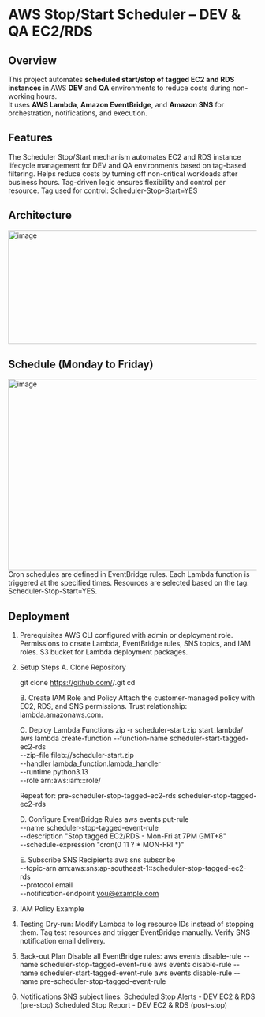 # AWS Stop/Start Scheduler – DEV & QA EC2/RDS

## Overview
This project automates **scheduled start/stop of tagged EC2 and RDS instances** in AWS **DEV** and **QA** environments to reduce costs during non-working hours.  
It uses **AWS Lambda**, **Amazon EventBridge**, and **Amazon SNS** for orchestration, notifications, and execution.

## Features
The Scheduler Stop/Start mechanism automates EC2 and RDS instance lifecycle management for DEV and QA environments based on tag-based filtering.
Helps reduce costs by turning off non-critical workloads after business hours.
Tag-driven logic ensures flexibility and control per resource.
Tag used for control:
Scheduler-Stop-Start=YES

## Architecture
<img width="856" height="230" alt="image" src="https://github.com/user-attachments/assets/9a335f6a-9600-42be-82ff-f34c0b1f658e" />

## Schedule  (Monday to Friday)
<img width="1081" height="387" alt="image" src="https://github.com/user-attachments/assets/ee3ea938-1918-4762-9c80-968907545f88" />
Cron schedules are defined in EventBridge rules. 
Each Lambda function is triggered at the specified times.
Resources are selected based on the tag: Scheduler-Stop-Start=YES.

## Deployment
1. Prerequisites
AWS CLI configured with admin or deployment role.
Permissions to create Lambda, EventBridge rules, SNS topics, and IAM roles.
S3 bucket for Lambda deployment packages.

2. Setup Steps
   A. Clone Repository

      git clone https://github.com/<your-org>/<your-repo>.git
      cd <your-repo>

   B. Create IAM Role and Policy
      Attach the customer-managed policy with EC2, RDS, and SNS permissions.
      Trust relationship: lambda.amazonaws.com.

   C. Deploy Lambda Functions
      zip -r scheduler-start.zip start_lambda/
      aws lambda create-function --function-name scheduler-start-tagged-ec2-rds \
    --zip-file fileb://scheduler-start.zip \
    --handler lambda_function.lambda_handler \
    --runtime python3.13 \
    --role arn:aws:iam::<account-id>:role/<lambda-role>

     Repeat for:
       pre-scheduler-stop-tagged-ec2-rds
       scheduler-stop-tagged-ec2-rds

   D. Configure EventBridge Rules
       aws events put-rule \
       --name scheduler-stop-tagged-event-rule \
       --description "Stop tagged EC2/RDS - Mon-Fri at 7PM GMT+8" \
       --schedule-expression "cron(0 11 ? * MON-FRI *)"

   E. Subscribe SNS Recipients
      aws sns subscribe \
      --topic-arn arn:aws:sns:ap-southeast-1:<account-id>:scheduler-stop-tagged-ec2-rds \
      --protocol email \
      --notification-endpoint you@example.com

 4. IAM Policy Example

   
 5. Testing
    Dry-run: Modify Lambda to log resource IDs instead of stopping them.
    Tag test resources and trigger EventBridge manually.
    Verify SNS notification email delivery.

  6. Back-out Plan
       Disable all EventBridge rules:
       aws events disable-rule --name scheduler-stop-tagged-event-rule
       aws events disable-rule --name scheduler-start-tagged-event-rule
       aws events disable-rule --name pre-scheduler-stop-tagged-event-rule

  7. Notifications
      SNS subject lines:
     Scheduled Stop Alerts - DEV EC2 & RDS (pre-stop)
     Scheduled Stop Report - DEV EC2 & RDS (post-stop)

    


